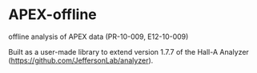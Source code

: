 # APEX-offline
offline analysis of APEX data (PR-10-009, E12-10-009)

Built as a user-made library to extend version 1.7.7 of the Hall-A Analyzer (https://github.com/JeffersonLab/analyzer). 
